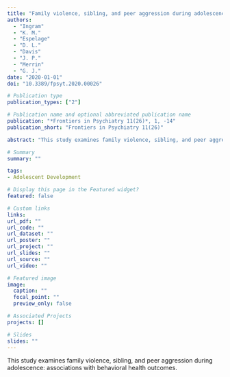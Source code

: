 ```yaml
---
title: "Family violence, sibling, and peer aggression during adolescence: Associations with behavioral health outcomes"
authors:
  - "Ingram"
  - "K. M."
  - "Espelage"
  - "D. L."
  - "Davis"
  - "J. P."
  - "Merrin"
  - "G. J."
date: "2020-01-01"
doi: "10.3389/fpsyt.2020.00026"

# Publication type
publication_types: ["2"]

# Publication name and optional abbreviated publication name
publication: "*Frontiers in Psychiatry 11(26)*, 1, -14"
publication_short: "Frontiers in Psychiatry 11(26)"

abstract: "This study examines family violence, sibling, and peer aggression during adolescence: associations with behavioral health outcomes."

# Summary
summary: ""

tags:
- Adolescent Development

# Display this page in the Featured widget?
featured: false

# Custom links
links:
url_pdf: ""
url_code: ""
url_dataset: ""
url_poster: ""
url_project: ""
url_slides: ""
url_source: ""
url_video: ""

# Featured image
image:
  caption: ""
  focal_point: ""
  preview_only: false

# Associated Projects
projects: []

# Slides
slides: ""
---
```


This study examines family violence, sibling, and peer aggression during adolescence: associations with behavioral health outcomes.
